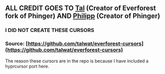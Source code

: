 ## ALL CREDIT GOES TO [Tal](https://github.com/talwat/) \(Creator of Everforest fork of Phinger\) AND [Philipp](https://github.com/phisch) \(Creator of Phinger\)

### I DID NOT CREATE THESE CURSORS

### Source: [https://github.com/talwat/everforest-cursors](https://github.com/talwat/everforest-cursors)

The reason these cursors are in the repo is because I have included a hyprcursor port here.

